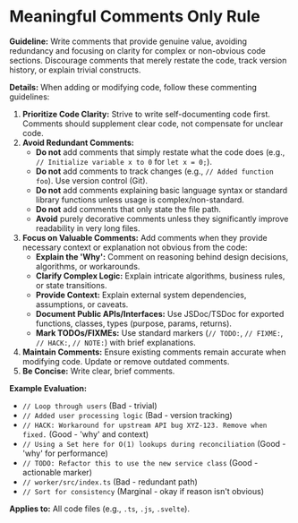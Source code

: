 # Meaningful Comments Only Rule

**Guideline:** Write comments that provide genuine value, avoiding redundancy and focusing on clarity for complex or non-obvious code sections. Discourage comments that merely restate the code, track version history, or explain trivial constructs.

**Details:**
When adding or modifying code, follow these commenting guidelines:

1.  **Prioritize Code Clarity:** Strive to write self-documenting code first. Comments should supplement clear code, not compensate for unclear code.
2.  **Avoid Redundant Comments:**
    - **Do not** add comments that simply restate what the code does (e.g., `// Initialize variable x to 0` for `let x = 0;`).
    - **Do not** add comments to track changes (e.g., `// Added function foo`). Use version control (Git).
    - **Do not** add comments explaining basic language syntax or standard library functions unless usage is complex/non-standard.
    - **Do not** add comments that only state the file path.
    - **Avoid** purely decorative comments unless they significantly improve readability in very long files.
3.  **Focus on Valuable Comments:** Add comments when they provide necessary context or explanation not obvious from the code:
    - **Explain the 'Why':** Comment on reasoning behind design decisions, algorithms, or workarounds.
    - **Clarify Complex Logic:** Explain intricate algorithms, business rules, or state transitions.
    - **Provide Context:** Explain external system dependencies, assumptions, or caveats.
    - **Document Public APIs/Interfaces:** Use JSDoc/TSDoc for exported functions, classes, types (purpose, params, returns).
    - **Mark TODOs/FIXMEs:** Use standard markers (`// TODO:`, `// FIXME:`, `// HACK:`, `// NOTE:`) with brief explanations.
4.  **Maintain Comments:** Ensure existing comments remain accurate when modifying code. Update or remove outdated comments.
5.  **Be Concise:** Write clear, brief comments.

**Example Evaluation:**

- `// Loop through users` (Bad - trivial)
- `// Added user processing logic` (Bad - version tracking)
- `// HACK: Workaround for upstream API bug XYZ-123. Remove when fixed.` (Good - 'why' and context)
- `// Using a Set here for O(1) lookups during reconciliation` (Good - 'why' for performance)
- `// TODO: Refactor this to use the new service class` (Good - actionable marker)
- `// worker/src/index.ts` (Bad - redundant path)
- `// Sort for consistency` (Marginal - okay if reason isn't obvious)

**Applies to:** All code files (e.g., `.ts`, `.js`, `.svelte`).
